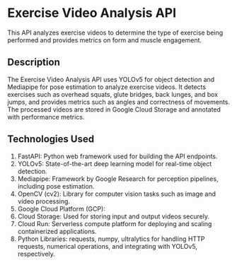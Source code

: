 # Exercise Video Analysis API
This API analyzes exercise videos to determine the type of exercise being performed and provides metrics on form and muscle engagement.

## Description
The Exercise Video Analysis API uses YOLOv5 for object detection and Mediapipe for pose estimation to analyze exercise videos. It detects exercises such as overhead squats, glute bridges, back lunges, and box jumps, and provides metrics such as angles and correctness of movements. The processed videos are stored in Google Cloud Storage and annotated with performance metrics.

## Technologies Used
1. FastAPI: Python web framework used for building the API endpoints.
2. YOLOv5: State-of-the-art deep learning model for real-time object detection.
3. Mediapipe: Framework by Google Research for perception pipelines, including pose estimation.
4. OpenCV (cv2): Library for computer vision tasks such as image and video processing.
5. Google Cloud Platform (GCP):
6. Cloud Storage: Used for storing input and output videos securely.
7. Cloud Run: Serverless compute platform for deploying and scaling containerized applications.
8. Python Libraries: requests, numpy, ultralytics for handling HTTP requests, numerical operations, and integrating with YOLOv5, respectively.



